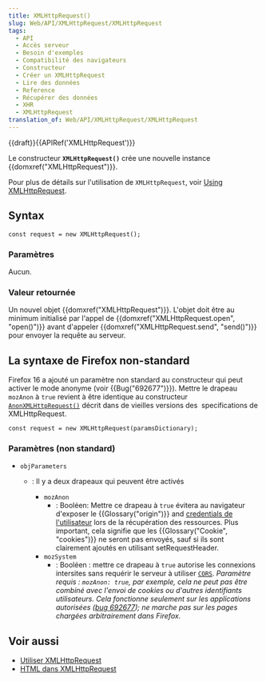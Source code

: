 ```yaml
---
title: XMLHttpRequest()
slug: Web/API/XMLHttpRequest/XMLHttpRequest
tags:
  - API
  - Accès serveur
  - Besoin d'exemples
  - Compatibilité des navigateurs
  - Constructeur
  - Créer un XMLHttpRequest
  - Lire des données
  - Reference
  - Récupérer des données
  - XHR
  - XMLHttpRequest
translation_of: Web/API/XMLHttpRequest/XMLHttpRequest
---
```

{{draft}}{{APIRef('XMLHttpRequest')}}

Le constructeur **`XMLHttpRequest()`** crée une nouvelle instance {{domxref("XMLHttpRequest")}}.

Pour plus de détails sur l'utilisation de `XMLHttpRequest`, voir [Using XMLHttpRequest](/en-US/docs/Web/API/XMLHttpRequest/Using_XMLHttpRequest).

## Syntax

    const request = new XMLHttpRequest();

### Paramètres

Aucun.

### Valeur retournée

Un nouvel objet {{domxref("XMLHttpRequest")}}. L'objet doit être au minimum initialisé par l'appel de {{domxref("XMLHttpRequest.open", "open()")}} avant d'appeler {{domxref("XMLHttpRequest.send", "send()")}} pour envoyer la requête au serveur.

## La syntaxe de Firefox non-standard

Firefox 16 a ajouté un paramètre non standard au constructeur qui peut activer le mode anonyme (voir {{Bug("692677")}}). Mettre le drapeau `mozAnon` à `true` revient à être identique au constructeur [`AnonXMLHttpRequest()`](http://www.w3.org/TR/2012/WD-XMLHttpRequest-20120117/#dom-anonxmlhttprequest) décrit dans de vieilles versions des  specifications de XMLHttpRequest.

    const request = new XMLHttpRequest(paramsDictionary);

### Paramètres (non standard)

- `objParameters`

  - : Il y a deux drapeaux qui peuvent être activés

    - `mozAnon`
      - : Booléen: Mettre ce drapeau à `true` évitera au navigateur d'exposer le {{Glossary("origin")}} and [credentials de l'utilisateur](http://www.w3.org/TR/2012/WD-XMLHttpRequest-20120117/#user-credentials) lors de la récupération des ressources. Plus important, cela signifie que les {{Glossary("Cookie", "cookies")}} ne seront pas envoyés, sauf si ils sont clairement ajoutés en utilisant setRequestHeader.
    - `mozSystem`
      - : Booléen&nbsp;: mettre ce drapeau à `true` autorise les connexions intersites sans requérir le serveur à utiliser [`CORS`](/fr/docs/Glossary/CORS). *Paramètre requis&nbsp;: `mozAnon: true`, par exemple, cela ne peut pas être combiné avec l'envoi de cookies ou d'autres identifiants utilisateurs. Cela fonctionne seulement sur les applications autorisées ([bug 692677](https://bugzilla.mozilla.org/show_bug.cgi?id=692677)); ne marche pas sur les pages chargées arbitrairement dans Firefox.*

## Voir aussi

- [Utiliser XMLHttpRequest](/en-US/docs/Web/API/XMLHttpRequest/Using_XMLHttpRequest)
- [HTML dans XMLHttpRequest](/en-US/docs/Web/API/XMLHttpRequest/HTML_in_XMLHttpRequest)
